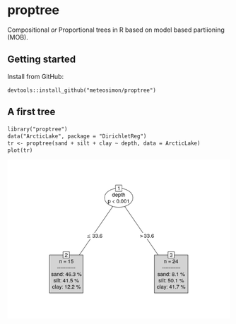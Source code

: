 proptree
========

Compositional *or* Proportional trees in R based on model based
partiioning (MOB).

Getting started
---------------

Install from GitHub:

    devtools::install_github("meteosimon/proptree")

A first tree
------------

    library("proptree")
    data("ArcticLake", package = "DirichletReg")
    tr <- proptree(sand + silt + clay ~ depth, data = ArcticLake)
    plot(tr)

![](README_files/figure-markdown_strict/unnamed-chunk-1-1.png)
